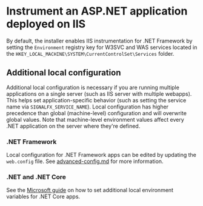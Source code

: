 # Instrument an ASP.NET application deployed on IIS

By default, the installer enables IIS instrumentation for .NET Framework
by setting the `Environment` registry key for W3SVC and WAS services
located in the `HKEY_LOCAL_MACHINE\SYSTEM\CurrentControlSet\Services` folder.

## Additional local configuration

Additional local configuration is necessary if you are running multiple
applications on a single server (such as IIS server with multiple webapps).
This helps set application-specific behavior (such as setting the service name via `SIGNALFX_SERVICE_NAME`).
Local configuration has higher precedence than global (machine-level)
configuration and will overwrite global values.
Note that machine-level environment values affect every .NET application
on the server where they're defined.

### .NET Framework

Local configuration for .NET Framework apps can be edited
by updating the `web.config` file.
See [advanced-config.md](advanced-config.md#configuration-methods) for more information.

### .NET and .NET Core

See the [Microsoft guide](https://docs.microsoft.com/en-us/aspnet/core/fundamentals/environments?view=aspnetcore-3.1#set-the-environment)
on how to set additional local environment variables for .NET Core apps.

